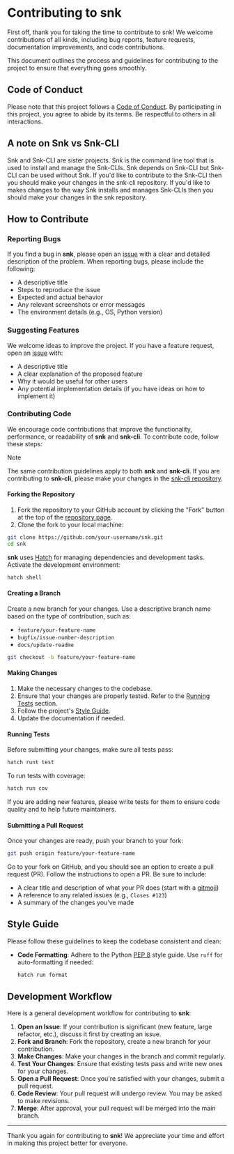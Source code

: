 # Contributing to snk

First off, thank you for taking the time to contribute to snk! We welcome contributions of all kinds, including bug reports, feature requests, documentation improvements, and code contributions.

This document outlines the process and guidelines for contributing to the project to ensure that everything goes smoothly.

## Code of Conduct

Please note that this project follows a [Code of Conduct](CODE_OF_CONDUCT.md). By participating in this project, you agree to abide by its terms. Be respectful to others in all interactions.

## A note on Snk vs Snk-CLI

Snk and Snk-CLI are sister projects. Snk is the command line tool that is used to install and manage the Snk-CLIs. Snk depends on Snk-CLI but Snk-CLI can be used without Snk. If you'd like to contribute to the Snk-CLI then you should make your changes in the snk-cli repository. If you'd like to makes changes to the way Snk installs and manages Snk-CLIs then you should make your changes in the snk repository.

## How to Contribute

### Reporting Bugs

If you find a bug in **snk**, please open an [issue](https://github.com/Wytamma/snk/issues) with a clear and detailed description of the problem. When reporting bugs, please include the following:

- A descriptive title
- Steps to reproduce the issue
- Expected and actual behavior
- Any relevant screenshots or error messages
- The environment details (e.g., OS, Python version)

### Suggesting Features

We welcome ideas to improve the project. If you have a feature request, open an [issue](https://github.com/Wytamma/snk/issues) with:

- A descriptive title
- A clear explanation of the proposed feature
- Why it would be useful for other users
- Any potential implementation details (if you have ideas on how to implement it)

### Contributing Code

We encourage code contributions that improve the functionality, performance, or readability of **snk** and **snk-cli**. To contribute code, follow these steps:

>[!note]
>The same contribution guidelines apply to both **snk** and **snk-cli**. If you are contributing to **snk-cli**, please make your changes in the [snk-cli repository](https://github.com/Wytamma/snk-cli).

#### Forking the Repository

1. Fork the repository to your GitHub account by clicking the "Fork" button at the top of the [repository page](https://github.com/Wytamma/snk).
2. Clone the fork to your local machine:

```bash
git clone https://github.com/your-username/snk.git
cd snk
```

**snk** uses [Hatch](https://hatch.pypa.io/latest/) for managing dependencies and development tasks. Activate the development environment:

```bash
hatch shell
```

#### Creating a Branch

Create a new branch for your changes. Use a descriptive branch name based on the type of contribution, such as:

- `feature/your-feature-name`
- `bugfix/issue-number-description`
- `docs/update-readme`

```bash
git checkout -b feature/your-feature-name
```

#### Making Changes

1. Make the necessary changes to the codebase.
2. Ensure that your changes are properly tested. Refer to the [Running Tests](#running-tests) section.
3. Follow the project's [Style Guide](#style-guide).
4. Update the documentation if needed.

#### Running Tests

Before submitting your changes, make sure all tests pass:

```bash
hatch runt test
```

To run tests with coverage:

```bash
hatch run cov
```

If you are adding new features, please write tests for them to ensure code quality and to help future maintainers.

#### Submitting a Pull Request

Once your changes are ready, push your branch to your fork:

```bash
git push origin feature/your-feature-name
```

Go to your fork on GitHub, and you should see an option to create a pull request (PR). Follow the instructions to open a PR. Be sure to include:

- A clear title and description of what your PR does (start with a [gitmoji](https://gitmoji.dev/))
- A reference to any related issues (e.g., `Closes #123`)
- A summary of the changes you’ve made

## Style Guide

Please follow these guidelines to keep the codebase consistent and clean:

- **Code Formatting**: Adhere to the Python [PEP 8](https://www.python.org/dev/peps/pep-0008/) style guide. Use `ruff` for auto-formatting if needed:

  ```bash
  hatch run format
  ```

## Development Workflow

Here is a general development workflow for contributing to **snk**:

1. **Open an Issue**: If your contribution is significant (new feature, large refactor, etc.), discuss it first by creating an issue.
2. **Fork and Branch**: Fork the repository, create a new branch for your contribution.
3. **Make Changes**: Make your changes in the branch and commit regularly.
4. **Test Your Changes**: Ensure that existing tests pass and write new ones for your changes.
5. **Open a Pull Request**: Once you're satisfied with your changes, submit a pull request.
6. **Code Review**: Your pull request will undergo review. You may be asked to make revisions.
7. **Merge**: After approval, your pull request will be merged into the main branch.

---

Thank you again for contributing to **snk**! We appreciate your time and effort in making this project better for everyone.

